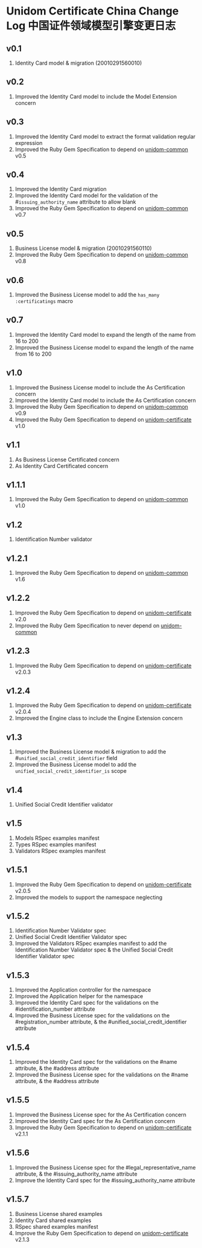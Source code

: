 # Unidom Certificate China Change Log 中国证件领域模型引擎变更日志

## v0.1
1. Identity Card model & migration (20010291560010)

## v0.2
1. Improved the Identity Card model to include the Model Extension concern

## v0.3
1. Improved the Identity Card model to extract the format validation regular expression
2. Improved the Ruby Gem Specification to depend on [unidom-common](https://github.com/topbitdu/unidom-common) v0.5

## v0.4
1. Improved the Identity Card migration
2. Improved the Identity Card model for the validation of the #``issuing_authority_name`` attribute to allow blank
3. Improved the Ruby Gem Specification to depend on [unidom-common](https://github.com/topbitdu/unidom-common) v0.7

## v0.5
1. Business License model & migration (20010291560110)
2. Improved the Ruby Gem Specification to depend on [unidom-common](https://github.com/topbitdu/unidom-common) v0.8

## v0.6
1. Improved the Business License model to add the ``has_many :certificatings`` macro

## v0.7
1. Improved the Identity Card model to expand the length of the name from 16 to 200
2. Improved the Business License model to expand the length of the name from 16 to 200

## v1.0
1. Improved the Business License model to include the As Certification concern
2. Improved the Identity Card model to include the As Certification concern
3. Improved the Ruby Gem Specification to depend on [unidom-common](https://github.com/topbitdu/unidom-common) v0.9
4. Improved the Ruby Gem Specification to depend on [unidom-certificate](https://github.com/topbitdu/unidom-certificate) v1.0

## v1.1
1. As Business License Certificated concern
2. As Identity Card Certificated concern

## v1.1.1
1. Improved the Ruby Gem Specification to depend on [unidom-common](https://github.com/topbitdu/unidom-common) v1.0

## v1.2
1. Identification Number validator

## v1.2.1
1. Improved the Ruby Gem Specification to depend on [unidom-common](https://github.com/topbitdu/unidom-common) v1.6

## v1.2.2
1. Improved the Ruby Gem Specification to depend on [unidom-certificate](https://github.com/topbitdu/unidom-certificate) v2.0
2. Improved the Ruby Gem Specification to never depend on [unidom-common](https://github.com/topbitdu/unidom-common)

## v1.2.3
1. Improved the Ruby Gem Specification to depend on [unidom-certificate](https://github.com/topbitdu/unidom-certificate) v2.0.3

## v1.2.4
1. Improved the Ruby Gem Specification to depend on [unidom-certificate](https://github.com/topbitdu/unidom-certificate) v2.0.4
2. Improved the Engine class to include the Engine Extension concern

## v1.3
1. Improved the Business License model & migration to add the #``unified_social_credit_identifier`` field
2. Improved the Business License model to add the ``unified_social_credit_identifier_is`` scope

## v1.4
1. Unified Social Credit Identifier validator

## v1.5
1. Models RSpec examples manifest
2. Types RSpec examples manifest
3. Validators RSpec examples manifest

## v1.5.1
1. Improved the Ruby Gem Specification to depend on [unidom-certificate](https://github.com/topbitdu/unidom-certificate) v2.0.5
2. Improved the models to support the namespace neglecting

## v1.5.2
1. Identification Number Validator spec
2. Unified Social Credit Identifier Validator spec
3. Improved the Validators RSpec examples manifest to add the Identification Number Validator spec & the Unified Social Credit Identifier Validator spec

## v1.5.3
1. Improved the Application controller for the namespace
2. Improved the Application helper for the namespace
3. Improved the Identity Card spec for the validations on the #identification_number attribute
4. Improved the Business License spec for the validations on the #registration_number attribute, & the #unified_social_credit_identifier attribute

## v1.5.4
1. Improved the Identity Card spec for the validations on the #name attribute, & the #address attribute
2. Improved the Business License spec for the validations on the #name attribute, & the #address attribute

## v1.5.5
1. Improved the Business License spec for the As Certification concern
2. Improved the Identity Card spec for the As Certification concern
3. Improved the Ruby Gem Specification to depend on [unidom-certificate](https://github.com/topbitdu/unidom-certificate) v2.1.1

## v1.5.6
1. Improved the Business License spec for the #legal_representative_name attribute, & the #issuing_authority_name attribute
2. Improve the Identity Card spec for the #issuing_authority_name attribute

## v1.5.7
1. Business License shared examples
2. Identity Card shared examples
3. RSpec shared examples manifest
4. Improve the Ruby Gem Specification to depend on [unidom-certificate](https://github.com/topbitdu/unidom-certificate) v2.1.3
